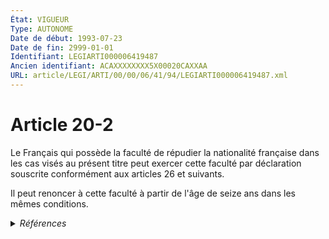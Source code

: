 ```yaml
---
État: VIGUEUR
Type: AUTONOME
Date de début: 1993-07-23
Date de fin: 2999-01-01
Identifiant: LEGIARTI000006419487
Ancien identifiant: ACAXXXXXXXX5X00020CAXXAA
URL: article/LEGI/ARTI/00/00/06/41/94/LEGIARTI000006419487.xml
---
```


<h1>Article 20-2</h1>

Le Français qui possède la faculté de répudier la nationalité française dans les
cas visés au présent titre peut exercer cette faculté par déclaration souscrite
conformément aux articles 26 et suivants.<br />

Il peut renoncer à cette faculté à partir de l'âge de seize ans dans les mêmes
conditions.


<details>
  <summary><em>Références</em></summary>

  <h2>Articles faisant référence à l'article</h2>
  
  <ul>
    <li>
      <a href="https://legal.tricoteuses.fr//redirection/LEGIARTI000020616266?vers=git&vers=legifrance">Code civil - article 26 AUTONOME MODIFIE, en vigueur du 2010-01-01 au 2011-05-19</a> CITATION cible
    </li>
    <li>
      <a href="https://legal.tricoteuses.fr//redirection/LEGIARTI000024025842?vers=git&vers=legifrance">Code civil - article 26 AUTONOME MODIFIE, en vigueur du 2011-05-19 au 2013-09-01</a> CITATION cible
    </li>
    <li>
      <a href="https://legal.tricoteuses.fr//redirection/LEGIARTI000031727633?vers=git&vers=legifrance">Code civil - article 26 AUTONOME MODIFIE, en vigueur du 2015-12-30 au 2016-07-01</a> CITATION cible
    </li>
    <li>
      <a href="https://legal.tricoteuses.fr//redirection/LEGIARTI000032172321?vers=git&vers=legifrance">Code civil - article 26 AUTONOME MODIFIE, en vigueur du 2016-07-01 au 2016-11-20</a> CITATION cible
    </li>
    <li>
      <a href="https://legal.tricoteuses.fr//redirection/LEGIARTI000039368480?vers=git&vers=legifrance">Code civil - article 26 AUTONOME VIGUEUR, en vigueur depuis le 2020-01-01</a> CITATION cible
    </li>
    <li>
      <a href="https://legal.tricoteuses.fr//redirection/LEGIARTI000033459325?vers=git&vers=legifrance">Code civil - article 26 AUTONOME MODIFIE, en vigueur du 2016-11-20 au 2020-01-01</a> CITATION cible
    </li>
    <li>
      <a href="https://legal.tricoteuses.fr//redirection/LEGIARTI000006420159?vers=git&vers=legifrance">Code civil - article 26 AUTONOME MODIFIE, en vigueur du 1994-01-01 au 1998-09-01</a> CITATION cible
    </li>
    <li>
      <a href="https://legal.tricoteuses.fr//redirection/LEGIARTI000027918199?vers=git&vers=legifrance">Code civil - article 26 AUTONOME MODIFIE, en vigueur du 2013-09-01 au 2015-12-30</a> CITATION cible
    </li>
    <li>
      <a href="https://legal.tricoteuses.fr//redirection/LEGIARTI000006420160?vers=git&vers=legifrance">Code civil - article 26 AUTONOME MODIFIE, en vigueur du 1998-09-01 au 2010-01-01</a> CITATION cible
    </li>
    <li>
      <a href="https://legal.tricoteuses.fr//redirection/LEGIARTI000039820318?vers=git&vers=legifrance">Décret n° 2019-1507 du 30 décembre 2019 portant modification du décret n° 93-1362 du 30 décembre 1993 modifié relatif aux déclarations de nationalité, aux décisions de naturalisation, de réintégration, de perte, de déchéance et de retrait de la nationalité française - article 30 ENTIEREMENT_MODIF</a> CITATION source
    </li>
    <li>
      <a href="https://legal.tricoteuses.fr//redirection/LEGIARTI000041422234?vers=git&vers=legifrance">Décret n°93-1362 du 30 décembre 1993 relatif aux déclarations de nationalité, aux décisions de naturalisation, de réintégration, de perte, de déchéance et de retrait de la nationalité française - article 22 AUTONOME VIGUEUR, en vigueur depuis le 2020-01-01</a> CITATION source
    </li>
    <li>
      <a href="https://legal.tricoteuses.fr//redirection/LEGIARTI000041422249?vers=git&vers=legifrance">Décret n°93-1362 du 30 décembre 1993 relatif aux déclarations de nationalité, aux décisions de naturalisation, de réintégration, de perte, de déchéance et de retrait de la nationalité française - article 23 AUTONOME VIGUEUR, en vigueur depuis le 2020-01-01</a> CITATION source
    </li>
    <li>
      <a href="https://legal.tricoteuses.fr//redirection/LEGIARTI000049218842?vers=git&vers=legifrance">Code de la nationalité française - article 30 AUTONOME MODIFIE, en vigueur du 1945-10-20 au 1974-07-07</a> CONCORDE source
    </li>
    <li>
      <a href="https://legal.tricoteuses.fr//redirection/LEGIARTI000006524000?vers=git&vers=legifrance">Code de la nationalité française - article 30 AUTONOME MODIFIE, en vigueur du 1974-07-07 au 1993-07-23</a> CONCORDE source
    </li>
    <li>
      <a href="https://legal.tricoteuses.fr//redirection/LEGIARTI000041422264?vers=git&vers=legifrance">Décret n°93-1362 du 30 décembre 1993 relatif aux déclarations de nationalité, aux décisions de naturalisation, de réintégration, de perte, de déchéance et de retrait de la nationalité française - article 24 AUTONOME VIGUEUR, en vigueur depuis le 2020-01-01</a> CITATION source
    </li>
    <li>
      <a href="https://legal.tricoteuses.fr//redirection/LEGIARTI000006285752?vers=git&vers=legifrance">Décret n°93-1362 du 30 décembre 1993 relatif aux déclarations de nationalité, aux décisions de naturalisation, de réintégration, de perte, de déchéance et de retrait de la nationalité française - article 24 AUTONOME MODIFIE, en vigueur du 1998-08-21 au 2020-01-01</a> CITATION source
    </li>
    <li>
      <a href="https://legal.tricoteuses.fr//redirection/LEGIARTI000049337175?vers=git&vers=legifrance">Code de la nationalité française - article 30 AUTONOME TRANSFERE, en vigueur du 1993-07-23 au 1993-07-23</a> CONCORDE source
    </li>
    <li>
      <a href="https://legal.tricoteuses.fr//redirection/LEGIARTI000006285746?vers=git&vers=legifrance">Décret n°93-1362 du 30 décembre 1993 relatif aux déclarations de nationalité, aux décisions de naturalisation, de réintégration, de perte, de déchéance et de retrait de la nationalité française - article 22 AUTONOME MODIFIE, en vigueur du 1998-08-21 au 2006-07-01</a> CITATION source
    </li>
    <li>
      <a href="https://legal.tricoteuses.fr//redirection/LEGIARTI000006285747?vers=git&vers=legifrance">Décret n°93-1362 du 30 décembre 1993 relatif aux déclarations de nationalité, aux décisions de naturalisation, de réintégration, de perte, de déchéance et de retrait de la nationalité française - article 22 AUTONOME MODIFIE, en vigueur du 2006-07-01 au 2020-01-01</a> CITATION source
    </li>
    <li>
      <a href="https://legal.tricoteuses.fr//redirection/LEGIARTI000006285748?vers=git&vers=legifrance">Décret n°93-1362 du 30 décembre 1993 relatif aux déclarations de nationalité, aux décisions de naturalisation, de réintégration, de perte, de déchéance et de retrait de la nationalité française - article 23 AUTONOME MODIFIE, en vigueur du 1993-12-31 au 1998-08-21</a> CITATION source
    </li>
    <li>
      <a href="https://legal.tricoteuses.fr//redirection/LEGIARTI000006285749?vers=git&vers=legifrance">Décret n°93-1362 du 30 décembre 1993 relatif aux déclarations de nationalité, aux décisions de naturalisation, de réintégration, de perte, de déchéance et de retrait de la nationalité française - article 23 AUTONOME MODIFIE, en vigueur du 1998-08-21 au 2006-07-01</a> CITATION source
    </li>
    <li>
      <a href="https://legal.tricoteuses.fr//redirection/LEGIARTI000006285750?vers=git&vers=legifrance">Décret n°93-1362 du 30 décembre 1993 relatif aux déclarations de nationalité, aux décisions de naturalisation, de réintégration, de perte, de déchéance et de retrait de la nationalité française - article 23 AUTONOME MODIFIE, en vigueur du 2006-07-01 au 2020-01-01</a> CITATION source
    </li>
    <li>
      <a href="https://legal.tricoteuses.fr//redirection/LEGIARTI000006285745?vers=git&vers=legifrance">Décret n°93-1362 du 30 décembre 1993 relatif aux déclarations de nationalité, aux décisions de naturalisation, de réintégration, de perte, de déchéance et de retrait de la nationalité française - article 22 AUTONOME MODIFIE, en vigueur du 1993-12-31 au 1998-08-21</a> CITATION source
    </li>
    <li>
      <a href="https://legal.tricoteuses.fr//redirection/LEGIARTI000006419493?vers=git&vers=legifrance">Code civil - article 20-3 AUTONOME VIGUEUR, en vigueur depuis le 1993-07-23</a> CITATION source
    </li>
    <li>
      <a href="https://legal.tricoteuses.fr//redirection/LEGIARTI000006285751?vers=git&vers=legifrance">Décret n°93-1362 du 30 décembre 1993 relatif aux déclarations de nationalité, aux décisions de naturalisation, de réintégration, de perte, de déchéance et de retrait de la nationalité française - article 24 AUTONOME MODIFIE, en vigueur du 1993-12-31 au 1998-08-21</a> CITATION source
    </li>
  </ul>
  
  <h2>Textes faisant référence à l'article</h2>
  
  <ul>
    <li>
      <a href="https://legal.tricoteuses.fr//redirection/JORFTEXT000000362019?vers=git&vers=legifrance">LOI n° 93-933 du 22 juillet 1993 réformant le droit de la nationalité</a> CODIFICATION cible
    </li>
  </ul>
  
  <h2>Références faites par l'article</h2>
  
  <ul>
    <li>
      CONCORDANCE source Code de la nationalité française 30
    </li>
    <li>
      1993-07-22 CODIFICATION source <a href="https://legal.tricoteuses.fr//redirection/JORFTEXT000000362019?vers=git&vers=legifrance">LOI n° 93-933 du 22 juillet 1993 réformant le droit de la nationalité</a>
    </li>
    <li>
      1993-07-22 CREATION source Loi n°93-933 du 22 juillet 1993 - art. 50 () JORF 23 juillet 1993
    </li>
    <li>
      1993-12-30 CITATION cible <a href="https://legal.tricoteuses.fr//redirection/LEGIARTI000041422234?vers=git&vers=legifrance">Décret n°93-1362 du 30 décembre 1993 relatif aux déclarations de nationalité, aux décisions de naturalisation, de réintégration, de perte, de déchéance et de retrait de la nationalité française - article 22 AUTONOME VIGUEUR, en vigueur depuis le 2020-01-01</a>
    </li>
    <li>
      1993-12-30 CITATION cible <a href="https://legal.tricoteuses.fr//redirection/LEGIARTI000041422249?vers=git&vers=legifrance">Décret n°93-1362 du 30 décembre 1993 relatif aux déclarations de nationalité, aux décisions de naturalisation, de réintégration, de perte, de déchéance et de retrait de la nationalité française - article 23 AUTONOME VIGUEUR, en vigueur depuis le 2020-01-01</a>
    </li>
    <li>
      1993-12-30 CITATION cible <a href="https://legal.tricoteuses.fr//redirection/LEGIARTI000041422264?vers=git&vers=legifrance">Décret n°93-1362 du 30 décembre 1993 relatif aux déclarations de nationalité, aux décisions de naturalisation, de réintégration, de perte, de déchéance et de retrait de la nationalité française - article 24 AUTONOME VIGUEUR, en vigueur depuis le 2020-01-01</a>
    </li>
    <li>
      2019-12-30 CITATION cible <a href="https://legal.tricoteuses.fr//redirection/LEGIARTI000039820318?vers=git&vers=legifrance">Décret n° 2019-1507 du 30 décembre 2019 portant modification du décret n° 93-1362 du 30 décembre 1993 modifié relatif aux déclarations de nationalité, aux décisions de naturalisation, de réintégration, de perte, de déchéance et de retrait de la nationalité française - article 30 ENTIEREMENT_MODIF</a>
    </li>
    <li>
      2999-01-01 CITATION cible <a href="https://legal.tricoteuses.fr//redirection/LEGIARTI000006419493?vers=git&vers=legifrance">Code civil - article 20-3 AUTONOME VIGUEUR, en vigueur depuis le 1993-07-23</a>
    </li>
    <li>
      2999-01-01 CITATION source <a href="https://legal.tricoteuses.fr//redirection/LEGIARTI000006420159?vers=git&vers=legifrance">Code civil - article 26 AUTONOME MODIFIE, en vigueur du 1994-01-01 au 1998-09-01</a>
    </li>
    <li>
      2999-01-01 CONCORDE cible <a href="https://legal.tricoteuses.fr//redirection/LEGIARTI000049337175?vers=git&vers=legifrance">Code de la nationalité française - article 30 AUTONOME TRANSFERE, en vigueur du 1993-07-23 au 1993-07-23</a>
    </li>
  </ul>
</details>

